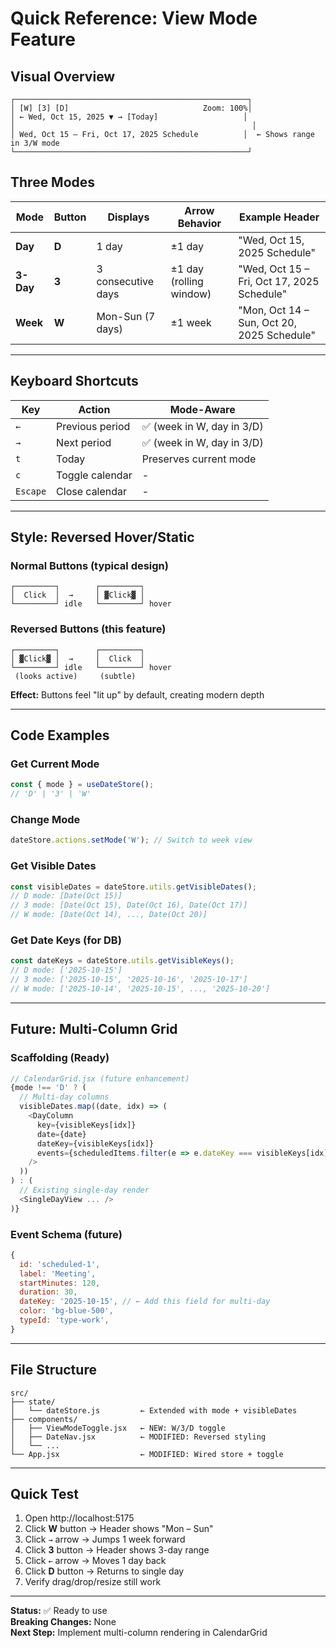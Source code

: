 # Quick Reference: View Mode Feature

## Visual Overview

```
┌────────────────────────────────────────────────────┐
│ [W] [3] [D]                              Zoom: 100%│
│ ← Wed, Oct 15, 2025 ▼ → [Today]                   │
│                                                     │
│ Wed, Oct 15 – Fri, Oct 17, 2025 Schedule          │  ← Shows range in 3/W mode
└────────────────────────────────────────────────────┘
```

## Three Modes

| Mode | Button | Displays | Arrow Behavior | Example Header |
|------|--------|----------|----------------|----------------|
| **Day** | **D** | 1 day | ±1 day | "Wed, Oct 15, 2025 Schedule" |
| **3-Day** | **3** | 3 consecutive days | ±1 day (rolling window) | "Wed, Oct 15 – Fri, Oct 17, 2025 Schedule" |
| **Week** | **W** | Mon-Sun (7 days) | ±1 week | "Mon, Oct 14 – Sun, Oct 20, 2025 Schedule" |

---

## Keyboard Shortcuts

| Key | Action | Mode-Aware |
|-----|--------|------------|
| `←` | Previous period | ✅ (week in W, day in 3/D) |
| `→` | Next period | ✅ (week in W, day in 3/D) |
| `t` | Today | Preserves current mode |
| `c` | Toggle calendar | - |
| `Escape` | Close calendar | - |

---

## Style: Reversed Hover/Static

### Normal Buttons (typical design)
```
┌─────────┐        ┌─────────┐
│  Click  │  →     │ ▓Click▓ │
└─────────┘ idle   └─────────┘ hover
```

### Reversed Buttons (this feature)
```
┌─────────┐        ┌─────────┐
│ ▓Click▓ │  →     │  Click  │
└─────────┘ idle   └─────────┘ hover
 (looks active)     (subtle)
```

**Effect:** Buttons feel "lit up" by default, creating modern depth

---

## Code Examples

### Get Current Mode
```javascript
const { mode } = useDateStore();
// 'D' | '3' | 'W'
```

### Change Mode
```javascript
dateStore.actions.setMode('W'); // Switch to week view
```

### Get Visible Dates
```javascript
const visibleDates = dateStore.utils.getVisibleDates();
// D mode: [Date(Oct 15)]
// 3 mode: [Date(Oct 15), Date(Oct 16), Date(Oct 17)]
// W mode: [Date(Oct 14), ..., Date(Oct 20)]
```

### Get Date Keys (for DB)
```javascript
const dateKeys = dateStore.utils.getVisibleKeys();
// D mode: ['2025-10-15']
// 3 mode: ['2025-10-15', '2025-10-16', '2025-10-17']
// W mode: ['2025-10-14', '2025-10-15', ..., '2025-10-20']
```

---

## Future: Multi-Column Grid

### Scaffolding (Ready)
```javascript
// CalendarGrid.jsx (future enhancement)
{mode !== 'D' ? (
  // Multi-day columns
  visibleDates.map((date, idx) => (
    <DayColumn 
      key={visibleKeys[idx]}
      date={date}
      dateKey={visibleKeys[idx]}
      events={scheduledItems.filter(e => e.dateKey === visibleKeys[idx])}
    />
  ))
) : (
  // Existing single-day render
  <SingleDayView ... />
)}
```

### Event Schema (future)
```javascript
{
  id: 'scheduled-1',
  label: 'Meeting',
  startMinutes: 120,
  duration: 30,
  dateKey: '2025-10-15', // ← Add this field for multi-day
  color: 'bg-blue-500',
  typeId: 'type-work',
}
```

---

## File Structure

```
src/
├── state/
│   └── dateStore.js         ← Extended with mode + visibleDates
├── components/
│   ├── ViewModeToggle.jsx   ← NEW: W/3/D toggle
│   ├── DateNav.jsx          ← MODIFIED: Reversed styling
│   └── ...
└── App.jsx                  ← MODIFIED: Wired store + toggle
```

---

## Quick Test

1. Open http://localhost:5175
2. Click **W** button → Header shows "Mon – Sun"
3. Click `→` arrow → Jumps 1 week forward
4. Click **3** button → Header shows 3-day range
5. Click `←` arrow → Moves 1 day back
6. Click **D** button → Returns to single day
7. Verify drag/drop/resize still work

---

**Status:** ✅ Ready to use  
**Breaking Changes:** None  
**Next Step:** Implement multi-column rendering in CalendarGrid

